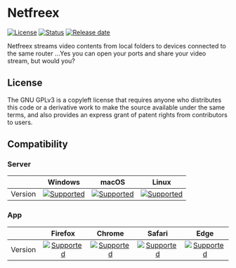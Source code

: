 # Netfreex
[![License](https://img.shields.io/github/license/CrackyStudio/netfreex.svg)](https://github.com/CrackyStudio/netfreex) [![Status](https://img.shields.io/badge/Status-inDev-blue.svg)](https://shields.io/) [![Release date](https://img.shields.io/badge/Release_date-Unknown-inactive.svg)](https://shields.io/)

Netfreex streams video contents from local folders to devices connected to the same router ...Yes you can open your ports and share your video stream, but would you?

## License
The GNU GPLv3 is a copyleft license that requires anyone who distributes this code or a derivative work to make the source available under the same terms, and also provides an express grant of patent rights from contributors to users. 

## Compatibility
### Server
|  | Windows | macOS | Linux |
| :-----: | :-----: | :----: | :----: |
| Version | [![Supported](https://img.shields.io/badge/win10-blue.svg)](https://shields.io/) | [![Supported](https://img.shields.io/badge/none-red.svg)](https://shields.io/) | [![Supported](https://img.shields.io/badge/none-red.svg)](https://shields.io/) |
### App
|  | Firefox | Chrome | Safari | Edge |
| :-----: | :-----: | :----: | :----: | :--: |
| Version | [![Supported](https://img.shields.io/badge/72.0.2-blue.svg)](https://shields.io/) | [![Supported](https://img.shields.io/badge/untested-inactive.svg)](https://shields.io/) | [![Supported](https://img.shields.io/badge/untested-inactive.svg)](https://shields.io/) | [![Supported](https://img.shields.io/badge/untested-inactive.svg)](https://shields.io/)
